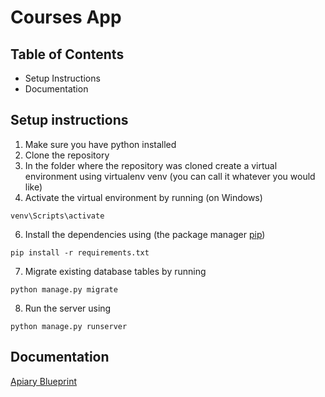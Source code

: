 # Courses App

## Table of Contents

* Setup Instructions
* Documentation 


## Setup instructions

1. Make sure you have python installed
2. Clone the repository
3. In the folder where the repository was cloned create a virtual environment using virtualenv venv (you can call it whatever you would like)
4. Activate the virtual environment by running (on Windows)
```
venv\Scripts\activate
```
6. Install the dependencies using (the package manager [pip](https://pip.pypa.io/en/stable/))
```
pip install -r requirements.txt 
```
7. Migrate existing database tables by running
```
python manage.py migrate
```
8. Run the server using
```
python manage.py runserver
```
## Documentation
[Apiary Blueprint](https://coursesapp5.docs.apiary.io/)
